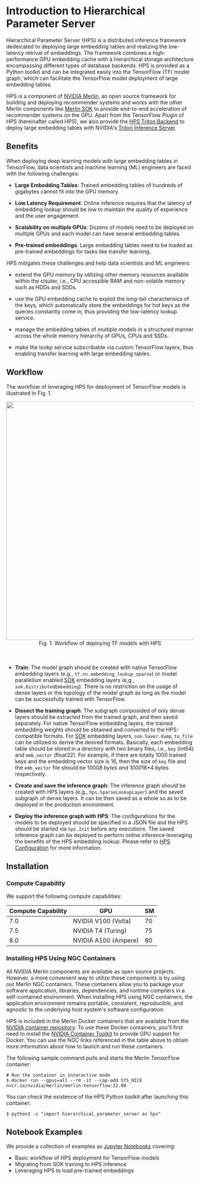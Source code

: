 # Introduction to Hierarchical Parameter Server

Hierarchical Parameter Server (HPS) is a distributed inference framework dedeicated to deploying large embedding tables and realizing the low-latency retrival of embeddings. The framework combines a high-performance GPU embedding cache with a hierarchical storage architecture encompassing different types of database backends. HPS is provided as a Python toolkit and can be integrated easily into the TensorFlow (TF) model graph, which can facilitate the TensorFlow model deployment of large embedding tables.

HPS is a component of [NVIDIA Merlin](https://developer.nvidia.com/nvidia-merlin), an open source framework for building and deploying recommender systems and works with the other Merlin components like [Merlin SOK](https://nvidia-merlin.github.io/HugeCTR/sparse_operation_kit/master/index.html) to provide end-to-end acceleration of recommender systems on the GPU. Apart from the TensorFlow Plugin of HPS (hereinafter called HPS), we also provide the [HPS Triton Backend](https://github.com/triton-inference-server/hugectr_backend/tree/main/hps_backend) to deploy large embedding tables with NVIDIA's [Triton Inference Server](https://github.com/triton-inference-server/server). 

## Benefits

When deploying deep learning models with large embedding tables in TensorFlow, data scientists and machine learning (ML) engineers are faced with the following challenges:

* **Large Embedding Tables**: Trained embedding tables of hundreds of gigabytes cannot fit into the GPU memory.

* **Low Latency Requirement**: Online inference requires that the latency of embedding lookup should be low to maintain the quality of experience and the user engagement.

* **Scalability on multiple GPUs**: Dozens of models need to be deployed on multiple GPUs and each model can have several embedding tables.

* **Pre-trained embeddings**: Large embedding tables need to be loaded as pre-trained embeddings for tasks like transfer learning.

HPS mitigates these challenges and help data scientists and ML engineers:

* extend the GPU memory by utilizing other memory resources available within the clsuter, i.e., CPU accessible RAM and non-volatile memory such as HDDs and SDDs.

* use the GPU embedding cache to exploit the long-tail characterisics of the keys, which automatically store the embeddings for hot keys as the queries constantly come in, thus providing the low-latency lookup service.

* manage the embedding tables of multiple models in a structured manner across the whole memory hierarchy of GPUs, CPUs and SSDs.

* make the lookp service subscribable via custom TensorFlow layers, thus enabling transfer learning with large embedding tables.

## Workflow

The workflow of leveraging HPS for deployment of TensorFlow models is illustrated in Fig. 1.

<img src="user_guide_src/workflow_hps_tf_deploymennt.png" width="640px" align="center"/>
<div align=center>Fig. 1: Workflow of deploying TF models with HPS </div>
<br></br>

* **Train**: The model graph should be created with native TensorFlow embedding layers (e.g., `tf.nn.embedding_lookup_sparse`) or model parallelism enabled [SOK](https://nvidia-merlin.github.io/HugeCTR/sparse_operation_kit/master/index.html) embedding layers (e,g., `sok.DistributedEmbedding`). There is no restriction on the usage of dense layers or the topology of the model graph as long as the model can be successfully trained with TensorFlow.

* **Dissect the training graph**: The subgraph composided of only dense layers should be extracted from the trained graph, and then saved separately. For native TensorFlow embedding layers, the trained embedding weights should be obtained and converted to the HPS-compatible formats. For [SOK](https://nvidia-merlin.github.io/HugeCTR/sparse_operation_kit/master/index.html) embedding layers, `sok.Saver.dump_to_file` can be utilized to derive the desired formats. Basically, each embedding table should be stored in a directory with two binary files, i.e., `key` (int64) and `emb_vector` (float32). For example, if there are totally 1000 trained keys and the embedding vector size is 16, then the size of `key` file and the `emb_vector` file should be 1000*8 bytes and 1000*16*4 bytes respectively.

* **Create and save the inference graph**: The inference graph should be created with HPS layers (e.g., `hps.SparseLookupLayer`) and the saved subgraph of dense layers. It can be then saved as a whole so as to be deployed in the production environment.

* **Deploy the inference graph with HPS**: The configurations for the models to be deployed should be specified in a JSON file and the HPS should be started via `hps.Init` before any executions. The saved inference graph can be deployed to perform online inference leveraging the benefits of the HPS embedding lookup. Please refer to [HPS Configuration](https://nvidia-merlin.github.io/HugeCTR/master/hugectr_parameter_server.html#configuration) for more information.

## Installation

### Compute Capability

We support the following compute capabilities:

| Compute Capability | GPU                  | SM |
|--------------------|----------------------|-----|
| 7.0                | NVIDIA V100 (Volta)  | 70  |
| 7.5                | NVIDIA T4 (Turing)   | 75  |
| 8.0                | NVIDIA A100 (Ampere) | 80  |

### Installing HPS Using NGC Containers

All NVIDIA Merlin components are available as open source projects. However, a more convenient way to utilize these components is by using our Merlin NGC containers. These containers allow you to package your software application, libraries, dependencies, and runtime compilers in a self-contained environment. When installing HPS using NGC containers, the application environment remains portable, consistent, reproducible, and agnostic to the underlying host system's software configuration.

HPS is included in the Merlin Docker containers that are available from the [NVIDIA container repository](https://catalog.ngc.nvidia.com/containers). To use these Docker containers, you'll first need to install the [NVIDIA Container Toolkit](https://github.com/NVIDIA/nvidia-docker) to provide GPU support for Docker. You can use the NGC links referenced in the table above to obtain more information about how to launch and run these containers.

The following sample command pulls and starts the Merlin TensorFlow container:
```shell
# Run the container in interactive mode
$ docker run --gpus=all --rm -it --cap-add SYS_NICE nvcr.io/nvidia/merlin/merlin-tensorflow:22.08
```
You can check the existence of the HPS Python toolkit after launching this container:
```shell
$ python3 -c "import hierarchical_parameter_server as hps"
```

## Notebook Examples

We provide a collection of examples as [Jupyter Notebooks](../../notebooks/README.md) covering:

* Basic workflow of HPS deployment for TensorFlow models
* Migrating from SOK training to HPS inference
* Leveraging HPS to load pre-trained embeddings
